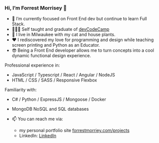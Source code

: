 ### Hi, I’m Forrest Morrisey 👋  
- 🌱  I’m currently focused on Front End dev but continue to learn Full Stack. 
- 🧑🏻‍💻  Self taught and graduate of [devCodeCamp](https://devcodecamp.com/)
- 👀  I live in Milwaukee with my cat and house plants. 
- ❤️  I rediscovered my love for programming and design while teaching screen printing and Python as an Educator. 
- 😎  Being a Front End developer allows me to turn concepts into a cool dynamic functional design experience.

Professional experience in:
- JavaScript / Typescript / React / Angular / NodeJS
- HTML / CSS / SASS / Responsive Flexbox

Familiarity with:
 - C# / Python / ExpressJS / Mongoose / Docker
 - MongoDB NoSQL and SQL databases
 
- 📫  You can reach me via:
  - my personal portfolio site [forrestmorriey.com/projects](https://www.forrestmorrisey.com/projects)
  - LinkedIn: [LinkedIn](https://www.linkedin.com/in/forrestmorrisey/)
